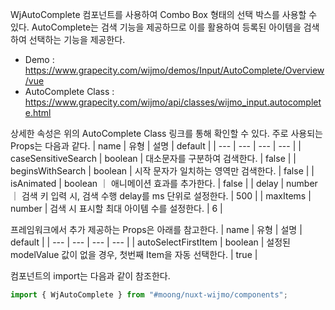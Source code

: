 WjAutoComplete 컴포넌트를 사용하여 Combo Box 형태의 선택 박스를 사용할 수 있다. AutoComplete는 검색 기능을 제공하므로 이를 활용하여 등록된 아이템을 검색하여 선택하는 기능을 제공한다.

- Demo : https://www.grapecity.com/wijmo/demos/Input/AutoComplete/Overview/vue
- AutoComplete Class : https://www.grapecity.com/wijmo/api/classes/wijmo_input.autocomplete.html

상세한 속성은 위의 AutoComplete Class 링크를 통해 확인할 수 있다. 주로 사용되는 Props는 다음과 같다.
| name | 유형 | 설명 | default |
| --- | --- | --- | --- |
| caseSensitiveSearch | boolean | 대소문자를 구분하여 검색한다. | false |
| beginsWithSearch | boolean | 시작 문자가 일치하는 영역만 검색한다. | false |
| isAnimated | boolean ｜ 애니메이션 효과를 추가한다. | false |
| delay | number ｜ 검색 키 입력 시, 검색 수행 delay를 ms 단위로 설정한다. | 500 |
| maxItems | number | 검색 시 표시할 최대 아이템 수를 설정한다. | 6 |

프레임워크에서 추가 제공하는 Props은 아래를 참고한다.
| name | 유형 | 설명 | default |
| --- | --- | --- | --- |
| autoSelectFirstItem | boolean | 설정된 modelValue 값이 없을 경우, 첫번째 Item을 자동 선택한다. | true |

컴포넌트의 import는 다음과 같이 참조한다.

```typescript
import { WjAutoComplete } from "#moong/nuxt-wijmo/components";
```
